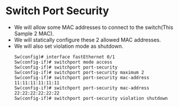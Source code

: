 # Switch Port Security 
- We will allow some MAC addresses to connect to the switch(This Sample 2 MAC).
- We will statically configure these 2 allowed MAC addresses.
- We will also set violation mode as shutdown.
  ```
  Sw(config)# interface fastEthernet 0/1
  Sw(config-if)# switchport mode access
  Sw(config-if)# switchport port-security
  Sw(config-if)# switchport port-security maximum 2
  Sw(config-if)# switchport port-security mac-address 11:11:11:11:11:11
  Sw(config-if)# switchport port-security mac-address 22:22:22:22:22:22
  Sw(config-if)# switchport port-security violation shutdown
  ```

